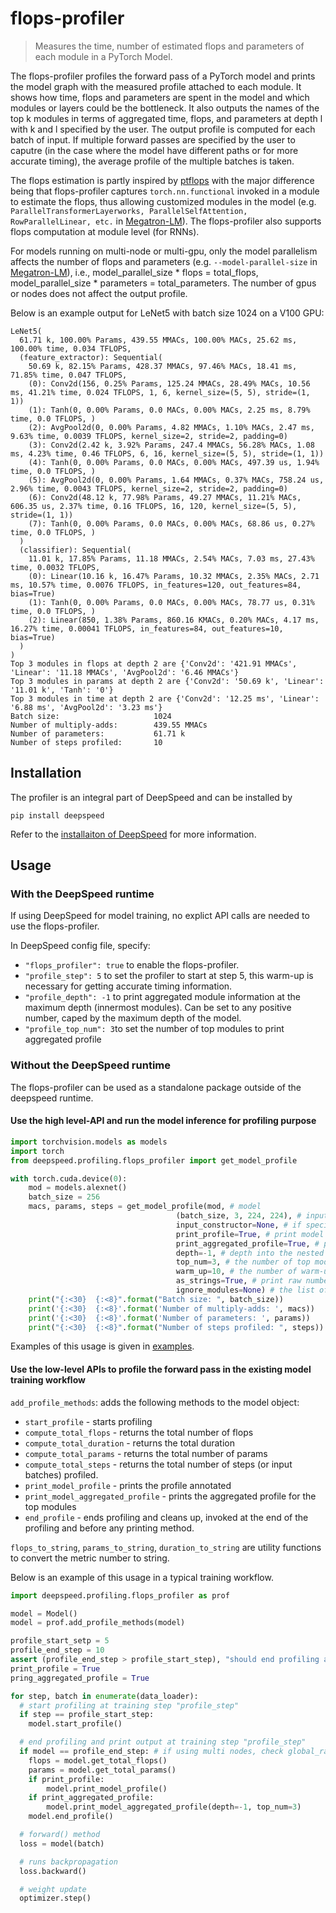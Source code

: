 # flops-profiler

> Measures the time, number of estimated flops and parameters of each module in a PyTorch Model.

The flops-profiler profiles the forward pass of a PyTorch model and prints the model graph with the measured profile attached to each module. It shows how time, flops and parameters are spent in the model and which modules or layers could be the bottleneck. It also outputs the names of the top k modules in terms of aggregated time, flops, and parameters at depth l with k and l specified by the user. The output profile is computed for each batch of input. If multiple forward passes are specified by the user to caputre (in the case where the model have different paths or for more accurate timing), the average profile of the multiple batches is taken.

The flops estimation is partly inspired by [ptflops](https://github.com/sovrasov/flops-counter.pytorch) with the major difference being that flops-profiler captures ```torch.nn.functional``` invoked in a module to estimate the flops, thus allowing customized modules in the model (e.g. ```ParallelTransformerLayerworks, ParallelSelfAttention, RowParallelLinear, etc.``` in [Megatron-LM](https://github.com/NVIDIA/Megatron-LM)). The flops-profiler also supports flops computation at module level (for RNNs).

For models running on multi-node or multi-gpu, only the model parallelism affects the number of flops and parameters (e.g. ```--model-parallel-size``` in [Megatron-LM](https://github.com/NVIDIA/Megatron-LM)), i.e., model_parallel_size * flops = total_flops, model_parallel_size * parameters = total_parameters. The number of gpus or nodes does not affect the output profile.

Below is an example output for LeNet5 with batch size 1024 on a V100 GPU:
<!-- ![](header.png) -->

```
LeNet5(
  61.71 k, 100.00% Params, 439.55 MMACs, 100.00% MACs, 25.62 ms, 100.00% time, 0.034 TFLOPS, 
  (feature_extractor): Sequential(
    50.69 k, 82.15% Params, 428.37 MMACs, 97.46% MACs, 18.41 ms, 71.85% time, 0.047 TFLOPS, 
    (0): Conv2d(156, 0.25% Params, 125.24 MMACs, 28.49% MACs, 10.56 ms, 41.21% time, 0.024 TFLOPS, 1, 6, kernel_size=(5, 5), stride=(1, 1))
    (1): Tanh(0, 0.00% Params, 0.0 MACs, 0.00% MACs, 2.25 ms, 8.79% time, 0.0 TFLOPS, )
    (2): AvgPool2d(0, 0.00% Params, 4.82 MMACs, 1.10% MACs, 2.47 ms, 9.63% time, 0.0039 TFLOPS, kernel_size=2, stride=2, padding=0)
    (3): Conv2d(2.42 k, 3.92% Params, 247.4 MMACs, 56.28% MACs, 1.08 ms, 4.23% time, 0.46 TFLOPS, 6, 16, kernel_size=(5, 5), stride=(1, 1))
    (4): Tanh(0, 0.00% Params, 0.0 MACs, 0.00% MACs, 497.39 us, 1.94% time, 0.0 TFLOPS, )
    (5): AvgPool2d(0, 0.00% Params, 1.64 MMACs, 0.37% MACs, 758.24 us, 2.96% time, 0.0043 TFLOPS, kernel_size=2, stride=2, padding=0)
    (6): Conv2d(48.12 k, 77.98% Params, 49.27 MMACs, 11.21% MACs, 606.35 us, 2.37% time, 0.16 TFLOPS, 16, 120, kernel_size=(5, 5), stride=(1, 1))
    (7): Tanh(0, 0.00% Params, 0.0 MACs, 0.00% MACs, 68.86 us, 0.27% time, 0.0 TFLOPS, )
  )
  (classifier): Sequential(
    11.01 k, 17.85% Params, 11.18 MMACs, 2.54% MACs, 7.03 ms, 27.43% time, 0.0032 TFLOPS, 
    (0): Linear(10.16 k, 16.47% Params, 10.32 MMACs, 2.35% MACs, 2.71 ms, 10.57% time, 0.0076 TFLOPS, in_features=120, out_features=84, bias=True)
    (1): Tanh(0, 0.00% Params, 0.0 MACs, 0.00% MACs, 78.77 us, 0.31% time, 0.0 TFLOPS, )
    (2): Linear(850, 1.38% Params, 860.16 KMACs, 0.20% MACs, 4.17 ms, 16.27% time, 0.00041 TFLOPS, in_features=84, out_features=10, bias=True)
  )
)
Top 3 modules in flops at depth 2 are {'Conv2d': '421.91 MMACs', 'Linear': '11.18 MMACs', 'AvgPool2d': '6.46 MMACs'}
Top 3 modules in params at depth 2 are {'Conv2d': '50.69 k', 'Linear': '11.01 k', 'Tanh': '0'}
Top 3 modules in time at depth 2 are {'Conv2d': '12.25 ms', 'Linear': '6.88 ms', 'AvgPool2d': '3.23 ms'}
Batch size:                     1024    
Number of multiply-adds:        439.55 MMACs
Number of parameters:           61.71 k 
Number of steps profiled:       10
```

## Installation

The profiler is an integral part of DeepSpeed and can be installed by

```
pip install deepspeed
```

Refer to the [installaiton of DeepSpeed](https://www.deepspeed.ai/getting-started/#installation) for more information.

## Usage

### With the DeepSpeed runtime

If using DeepSpeed for model training, no explict API calls are needed to use the flops-profiler. 

In DeepSpeed config file, specify:
* ```"flops_profiler": true``` to enable the flops-profiler.
* ```"profile_step": 5``` to set the profiler to start at step 5, this warm-up is necessary for getting accurate timing information.
* ```"profile_depth": -1``` to print aggregated module information at the maximum depth (innermost modules). Can be set to any positive number, caped by the maximum depth of the model.
* ```"profile_top_num": 3```to set the number of top modules to print aggregated profile


###  Without the DeepSpeed runtime

The flops-profiler can be used as a standalone package outside of the deepspeed runtime. 
#### Use the high level-API and run the model inference for profiling purpose

```python
import torchvision.models as models
import torch
from deepspeed.profiling.flops_profiler import get_model_profile

with torch.cuda.device(0):
    mod = models.alexnet()
    batch_size = 256
    macs, params, steps = get_model_profile(mod, # model
                                     (batch_size, 3, 224, 224), # input shape or input to the input_constructor
                                     input_constructor=None, # if specified, a constructor taking the the parameter before is used as input to the model
                                     print_profile=True, # print model graph with the profile annotated
                                     print_aggregated_profile=True, # print aggregated profile for top modules
                                     depth=-1, # depth into the nested modules with -1 being the inner most modules
                                     top_num=3, # the number of top modules to print aggregated profile
                                     warm_up=10, # the number of warm-ups before measuring the time of each module
                                     as_strings=True, # print raw numbers (e.g. 1000) or strings (e.g. 1k)
                                     ignore_modules=None) # the list of modules to ignore in the profiling
    print("{:<30}  {:<8}".format("Batch size: ", batch_size))
    print('{:<30}  {:<8}'.format('Number of multiply-adds: ', macs))
    print('{:<30}  {:<8}'.format('Number of parameters: ', params))
    print("{:<30}  {:<8}".format("Number of steps profiled: ", steps))
```

Examples of this usage is given in [examples](examples).

#### Use the low-level APIs to profile the forward pass in the existing model training workflow

```add_profile_methods```: adds the following methods to the model object: 
  * ```start_profile``` - starts profiling
  * ```compute_total_flops``` - returns the total number of flops
  * ```compute_total_duration``` - returns the total duration
  * ```compute_total_params``` - returns the total number of params
  * ```compute_total_steps``` - returns the total number of steps (or input batches) profiled.
  * ```print_model_profile``` - prints the profile annotated 
  * ```print_model_aggregated_profile``` - prints the aggregated profile for the top modules
  * ```end_profile``` - ends profiling and cleans up, invoked at the end of the profiling and before any printing method.

```flops_to_string```,  ```params_to_string```, ```duration_to_string``` are utility functions to convert the metric number to string.

Below is an example of this usage in a typical training workflow.

```python
import deepspeed.profiling.flops_profiler as prof

model = Model()
model = prof.add_profile_methods(model)

profile_start_setp = 5
profile_end_step = 10
assert (profile_end_step > profile_start_step), "should end profiling after start profiling"
print_profile = True
pring_aggregated_profile = True

for step, batch in enumerate(data_loader):
  # start profiling at training step "profile_step"
  if step == profile_start_step:
    model.start_profile()

  # end profiling and print output at training step "profile_step"
  if model == profile_end_step: # if using multi nodes, check global_rank == 0 as well
    flops = model.get_total_flops()
    params = model.get_total_params()
    if print_profile:
        model.print_model_profile()
    if print_aggregated_profile:
        model.print_model_aggregated_profile(depth=-1, top_num=3)
    model.end_profile()

  # forward() method
  loss = model(batch)

  # runs backpropagation
  loss.backward()

  # weight update
  optimizer.step()

```